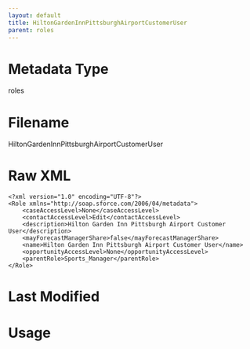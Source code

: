 ```yaml
---
layout: default
title: HiltonGardenInnPittsburghAirportCustomerUser
parent: roles
---
```

# Metadata Type
roles


# Filename 
HiltonGardenInnPittsburghAirportCustomerUser


# Raw XML
```
<?xml version="1.0" encoding="UTF-8"?>
<Role xmlns="http://soap.sforce.com/2006/04/metadata">
    <caseAccessLevel>None</caseAccessLevel>
    <contactAccessLevel>Edit</contactAccessLevel>
    <description>Hilton Garden Inn Pittsburgh Airport Customer User</description>
    <mayForecastManagerShare>false</mayForecastManagerShare>
    <name>Hilton Garden Inn Pittsburgh Airport Customer User</name>
    <opportunityAccessLevel>None</opportunityAccessLevel>
    <parentRole>Sports_Manager</parentRole>
</Role>
```


# Last Modified


# Usage
